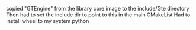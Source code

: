 copied "GTEngine" from the library core image to the include/Gte directory
Then had to set the include dir to point to this in the main CMakeList
Had to install wheel to my system python
